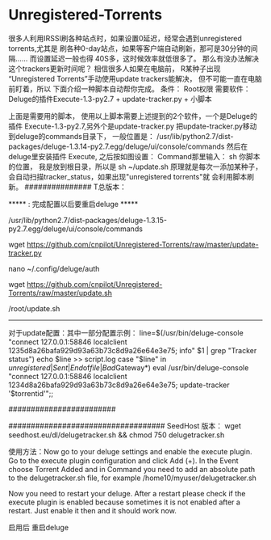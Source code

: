 # Unregistered-Torrents

很多人利用IRSSI刷各种站点时，如果设置0延迟，经常会遇到unregistered torrents,尤其是
刷各种0-day站点，如果等客户端自动刷新，那可是30分钟的间隔…… 而设置延迟一般也得
40S多，这时候效率就低很多了。
那么有没办法解决这个trackers更新时间呢？ 相信很多人如果在电脑前， R某种子出现
“Unregistered Torrents”手动使用update trackers能解决， 但不可能一直在电脑前盯着，所以
下面介绍一种脚本自动帮你完成。
条件：
Root权限
需要软件：
Deluge的插件Execute-1.3-py2.7 + update-tracker.py + 小脚本

上面是需要用的脚本， 使用以上脚本需要上述提到的2个软件，一个是Deluge的插件
Execute-1.3-py2.7,另外个是update-tracker.py
把update-tracker.py移动到deluge的commands目录下， 一般位置是：
/usr/lib/python2.7/dist-packages/deluge-1.3.14-py2.7.egg/deluge/ui/console/commands
然后在deluge里安装插件 Execute, 之后按如图设置：
Command那里输入： sh 你脚本的位置， 我是放到根目录，所以是 sh ~/update.sh
原理就是每次一添加某种子，会自动扫描tracker_status，如果出现"unregistered torrents"就
会利用脚本刷新。
###############
T总版本：

*****  : 完成配置以后要重启deluge  *****

/usr/lib/python2.7/dist-packages/deluge-1.3.15-py2.7.egg/deluge/ui/console/commands

wget https://github.com/cnpilot/Unregistered-Torrents/raw/master/update-tracker.py


nano ~/.config/deluge/auth

wget https://github.com/cnpilot/Unregistered-Torrents/raw/master/update.sh

/root/update.sh
****
对于update配置：其中一部分配置示例：
line=$(/usr/bin/deluge-console "connect 127.0.0.1:58846 localclient 1235d8a26bafa929d93a63b73c8d9a26e64e3e75; info" $1 | grep "Tracker status")
echo $line >> script.log
case "$line" in
*unregistered*|*Sent*|*End*of*file*|*Bad*Gateway*)
eval /usr/bin/deluge-console "connect 127.0.0.1:58846 localclient 1234d8a26bafa929d93a63b73c8d9a26e64e3e75\; update-tracker '$torrentid'";;

########################

###################################
SeedHost 版本：
wget seedhost.eu/dl/delugetracker.sh && chmod 750 delugetracker.sh

使用方法：Now go to your deluge settings and enable the execute plugin. Go to the execute plugin configuration and click Add (+). In the Event choose Torrent Added and in Command you need to add an absolute path to the delugetracker.sh file, for example /home10/myuser/delugetracker.sh

Now you need to restart your deluge. After a restart please check if the execute plugin is enabled because sometimes it is not enabled after a restart. Just enable it then and it should work now.

启用后 重启deluge

